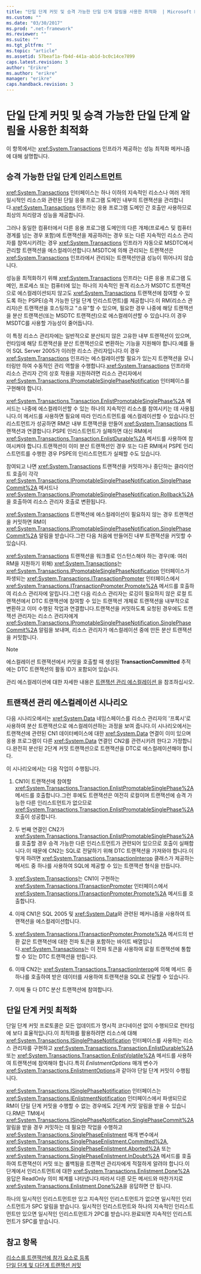 ```yaml
---
title: "단일 단계 커밋 및 승격 가능한 단일 단계 알림을 사용한 최적화  | Microsoft Docs"
ms.custom: ""
ms.date: "03/30/2017"
ms.prod: ".net-framework"
ms.reviewer: ""
ms.suite: ""
ms.tgt_pltfrm: ""
ms.topic: "article"
ms.assetid: 57beaf1a-fb4d-441a-ab1d-bc0c14ce7899
caps.latest.revision: 3
author: "Erikre"
ms.author: "erikre"
manager: "erikre"
caps.handback.revision: 3
---
```

# 단일 단계 커밋 및 승격 가능한 단일 단계 알림을 사용한 최적화 
이 항목에서는 <xref:System.Transactions> 인프라가 제공하는 성능 최적화 메커니즘에 대해 설명합니다.  
  
## 승격 가능한 단일 단계 인리스트먼트  
 <xref:System.Transactions> 인터페이스는 하나 이하의 지속적인 리소스나 여러 개의 일시적인 리소스와 관련된 단일 응용 프로그램 도메인 내부의 트랜잭션을 관리합니다.<xref:System.Transactions> 인프라는 응용 프로그램 도메인 간 호출만 사용하므로 최상의 처리량과 성능을 제공합니다.  
  
 그러나 동일한 컴퓨터에서 다른 응용 프로그램 도메인의 다른 개체\(프로세스 및 컴퓨터 경계를 넘는 경우 포함\)에 트랜잭션을 제공하려는 경우 또는 다른 지속적인 리소스 관리자를 참여시키려는 경우 <xref:System.Transactions> 인프라가 자동으로 MSDTC에서 관리할 트랜잭션을 에스컬레이션합니다.MSDTC에 의해 관리되는 트랜잭션은 <xref:System.Transactions> 인프라에서 관리되는 트랜잭션만큼 성능이 뛰어나지 않습니다.  
  
 성능을 최적화하기 위해 <xref:System.Transactions> 인프라는 다른 응용 프로그램 도메인, 프로세스 또는 컴퓨터에 있는 하나의 지속적인 원격 리소스가 MSDTC 트랜잭션으로 에스컬레이션되지 않고도 <xref:System.Transactions> 트랜잭션에 참여할 수 있도록 하는 PSPE\(승격 가능한 단일 단계 인리스트먼트\)를 제공합니다.이 RM\(리소스 관리자\)은 트랜잭션을 호스팅하고 "소유"할 수 있으며, 필요한 경우 나중에 해당 트랜잭션을 분산 트랜잭션\(또는 MSDTC 트랜잭션\)으로 에스컬레이션할 수 있습니다.이 경우 MSDTC를 사용할 가능성이 줄어듭니다.  
  
 이 특정 리소스 관리자에는 일반적으로 분산되지 않은 고유한 내부 트랜잭션이 있으며, 런타임에 해당 트랜잭션을 분산 트랜잭션으로 변환하는 기능을 지원해야 합니다.예를 들어 SQL Server 2005가 이러한 리소스 관리자입니다.이 경우 <xref:System.Transactions> 인프라는 에스컬레이션할 필요가 있는지 트랜잭션을 모니터링만 하여 수동적인 관리 역할을 수행합니다.<xref:System.Transactions> 인프라와 리소스 관리자 간의 상호 작용을 지원하려면 리소스 관리자에서 <xref:System.Transactions.IPromotableSinglePhaseNotification> 인터페이스를 구현해야 합니다.  
  
 <xref:System.Transactions.Transaction.EnlistPromotableSinglePhase%2A> 메서드는 나중에 에스컬레이션할 수 있는 하나의 지속적인 리소스를 참여시키는 데 사용됩니다.이 메서드를 사용하면 필요에 따라 인리스트먼트를 에스컬레이션할 수 있습니다.인리스트먼트가 성공하면 RM은 내부 트랜잭션을 만들어 <xref:System.Transactions> 트랜잭션과 연결합니다.PSPE 인리스트먼트가 실패하면 대신 RM에서 <xref:System.Transactions.Transaction.EnlistDurable%2A> 메서드를 사용하여 참여시켜야 합니다.트랜잭션이 이미 분산 트랜잭션인 경우 또는 다른 RM에서 PSPE 인리스트먼트를 수행한 경우 PSPE의 인리스트먼트가 실패할 수도 있습니다.  
  
 참여되고 나면 <xref:System.Transactions> 트랜잭션을 커밋하거나 중단하는 클라이언트 호출이 각각 <xref:System.Transactions.IPromotableSinglePhaseNotification.SinglePhaseCommit%2A> 메서드나 <xref:System.Transactions.IPromotableSinglePhaseNotification.Rollback%2A>을 호출하여 리소스 관리자 호출로 변환됩니다.  
  
 <xref:System.Transactions> 트랜잭션에 에스컬레이션이 필요하지 않는 경우 트랜잭션을 커밋하면 RM이 <xref:System.Transactions.IPromotableSinglePhaseNotification.SinglePhaseCommit%2A> 알림을 받습니다.그런 다음 처음에 만들어진 내부 트랜잭션을 커밋할 수 있습니다.  
  
 <xref:System.Transactions> 트랜잭션을 워크플로 인스턴스해야 하는 경우\(예: 여러 RM을 지원하기 위해\) <xref:System.Transactions>는 <xref:System.Transactions.IPromotableSinglePhaseNotification> 인터페이스가 파생되는 <xref:System.Transactions.ITransactionPromoter> 인터페이스에서 <xref:System.Transactions.ITransactionPromoter.Promote%2A> 메서드를 호출하여 리소스 관리자에 알립니다.그런 다음 리소스 관리자는 로깅이 필요하지 않은 로컬 트랜잭션에서 DTC 트랜잭션에 참여할 수 있는 트랜잭션 개체로 트랜잭션을 내부적으로 변환하고 이미 수행된 작업과 연결합니다.트랜잭션을 커밋하도록 요청된 경우에도 트랜잭션 관리자는 리소스 관리자에게 <xref:System.Transactions.IPromotableSinglePhaseNotification.SinglePhaseCommit%2A> 알림을 보내며, 리소스 관리자가 에스컬레이션 중에 만든 분산 트랜잭션을 커밋합니다.  
  
> [!NOTE]
>  에스컬레이션 트랜잭션에서 커밋을 호출할 때 생성된 **TransactionCommitted** 추적에는 DTC 트랜잭션의 활동 ID가 포함되어 있습니다.  
  
 관리 에스컬레이션에 대한 자세한 내용은 [트랜잭션 관리 에스컬레이션 ](../../../../docs/framework/data/transactions/transaction-management-escalation.md)을 참조하십시오.  
  
## 트랜잭션 관리 에스컬레이션 시나리오  
 다음 시나리오에서는 <xref:System.Data> 네임스페이스를 리소스 관리자의 '프록시'로 사용하여 분산 트랜잭션으로 에스컬레이션하는 과정을 보여 줍니다.이 시나리오에서는 트랜잭션에 관련된 CN1 데이터베이스에 대한 <xref:System.Data> 연결이 이미 있으며 응용 프로그램이 다른 <xref:System.Data> 연결인 CN2를 관련시키려 한다고 가정합니다.완전히 분산된 2단계 커밋 트랜잭션으로 트랜잭션을 DTC로 에스컬레이션해야 합니다.  
  
 이 시나리오에서는 다음 작업이 수행됩니다.  
  
1.  CN1이 트랜잭션에 참여할 <xref:System.Transactions.Transaction.EnlistPromotableSinglePhase%2A> 메서드를 호출합니다.그런 후에도 트랜잭션은 여전히 로컬이며 트랜잭션에 승격 가능한 다른 인리스트먼트가 없으므로 <xref:System.Transactions.Transaction.EnlistPromotableSinglePhase%2A> 호출이 성공합니다.  
  
2.  두 번째 연결인 CN2가 <xref:System.Transactions.Transaction.EnlistPromotableSinglePhase%2A>를 호출할 경우 승격 가능한 다른 인리스트먼트가 관련되어 있으므로 호출이 실패합니다.이 때문에 CN2는 SQL로 전달하기 위해 DTC 트랜잭션을 가져와야 합니다.이렇게 하려면 <xref:System.Transactions.TransactionInterop> 클래스가 제공하는 메서드 중 하나를 사용하여 SQL에 제공할 수 있는 트랜잭션 형식을 만듭니다.  
  
3.  <xref:System.Transactions>는 CN1이 구현하는 <xref:System.Transactions.ITransactionPromoter> 인터페이스에서 <xref:System.Transactions.ITransactionPromoter.Promote%2A> 메서드를 호출합니다.  
  
4.  이때 CN1은 SQL 2005 및 <xref:System.Data>와 관련된 메커니즘을 사용하여 트랜잭션을 에스컬레이션합니다.  
  
5.  <xref:System.Transactions.ITransactionPromoter.Promote%2A> 메서드의 반환 값은 트랜잭션에 대한 전파 토큰을 포함하는 바이트 배열입니다.<xref:System.Transactions>는 이 전파 토큰을 사용하여 로컬 트랜잭션에 통합할 수 있는 DTC 트랜잭션을 만듭니다.  
  
6.  이때 CN2는 <xref:System.Transactions.TransactionInterop>에 의해 메서드 중 하나를 호출하여 받은 데이터를 사용하여 트랜잭션을 SQL로 전달할 수 있습니다.  
  
7.  이제 둘 다 DTC 분산 트랜잭션에 참여합니다.  
  
## 단일 단계 커밋 최적화  
 단일 단계 커밋 프로토콜은 모든 업데이트가 명시적 코디네이션 없이 수행되므로 런타임에 보다 효율적입니다.이 최적화를 활용하려면 리소스에 대해 <xref:System.Transactions.ISinglePhaseNotification> 인터페이스를 사용하는 리소스 관리자를 구현하고 <xref:System.Transactions.Transaction.EnlistDurable%2A> 또는 <xref:System.Transactions.Transaction.EnlistVolatile%2A> 메서드를 사용하여 트랜잭션에 참여해야 합니다.특히 *EnlistmentOptions* 매개 변수가 <xref:System.Transactions.EnlistmentOptions>과 같아야 단일 단계 커밋이 수행됩니다.  
  
 <xref:System.Transactions.ISinglePhaseNotification> 인터페이스는 <xref:System.Transactions.IEnlistmentNotification> 인터페이스에서 파생되므로 RM이 단일 단계 커밋을 수행할 수 없는 경우에도 2단계 커밋 알림을 받을 수 있습니다.RM은 TM에서 <xref:System.Transactions.ISinglePhaseNotification.SinglePhaseCommit%2A> 알림을 받을 경우 커밋하는 데 필요한 작업을 수행하고 <xref:System.Transactions.SinglePhaseEnlistment> 매개 변수에서 <xref:System.Transactions.SinglePhaseEnlistment.Committed%2A>, <xref:System.Transactions.SinglePhaseEnlistment.Aborted%2A> 또는 <xref:System.Transactions.SinglePhaseEnlistment.InDoubt%2A> 메서드를 호출하여 트랜잭션이 커밋 또는 롤백됨을 트랜잭션 관리자에게 적절하게 알려야 합니다.이 단계에서 인리스트먼트에 대한 <xref:System.Transactions.Enlistment.Done%2A> 응답은 ReadOnly 의미 체계를 나타냅니다.따라서 다른 모든 메서드와 마찬가지로 <xref:System.Transactions.Enlistment.Done%2A>을 응답하면 안 됩니다.  
  
 하나의 일시적인 인리스트먼트만 있고 지속적인 인리스트먼트가 없으면 일시적인 인리스트먼트가 SPC 알림을 받습니다. 일시적인 인리스트먼트와 하나의 지속적인 인리스트먼트만 있으면 일시적인 인리스트먼트가 2PC를 받습니다.완료되면 지속적인 인리스트먼트가 SPC를 받습니다.  
  
## 참고 항목  
 [리소스를 트랜잭션에 참가 요소로 등록 ](../../../../docs/framework/data/transactions/enlisting-resources-as-participants-in-a-transaction.md)   
 [단일 단계 및 다단계 트랜잭션 커밋 ](../../../../docs/framework/data/transactions/committing-a-transaction-in-single-phase-and-multi-phase.md)